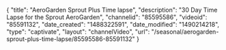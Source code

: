 {
    "title": "AeroGarden Sprout Plus Time lapse",
    "description": "30 Day Time Lapse for the Sprout AeroGarden",
    "channelid": "85595586",
    "videoid": "85591132",
    "date_created": "1488322591",
    "date_modified": "1490214218",
    "type": "captivate",
    "layout": "channelVideo",
    "url": "\/seasonal\/aerogarden-sprout-plus-time-lapse\/85595586-85591132"
}